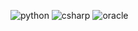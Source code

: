 ![python](https://img.shields.io/badge/Python-Learning-000000?style=for-the-badge&logo=Python&logoColor=blue)
![csharp](https://img.shields.io/badge/Csharp-Learning-000000?style=for-the-badge&logo=csharp&logoColor=blue)
![oracle](https://img.shields.io/badge/Java-Proficient-000000?style=for-the-badge&logo=oracle&logoColor=red)

<!--
**CozyAraka/CozyAraka** is a ✨ _special_ ✨ repository because its `README.md` (this file) appears on your GitHub profile.

Here are some ideas to get you started:

- 🔭 I’m currently working on ...
- 🌱 I’m currently learning ...
- 👯 I’m looking to collaborate on ...
- 🤔 I’m looking for help with ...
- 💬 Ask me about ...
- 📫 How to reach me: ...
- 😄 Pronouns: ...
- ⚡ Fun fact: ...
-->
